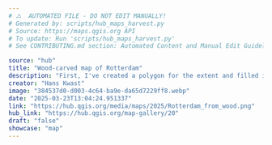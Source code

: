 ```yaml
---
# ⚠️  AUTOMATED FILE - DO NOT EDIT MANUALLY!
# Generated by: scripts/hub_maps_harvest.py
# Source: https://maps.qgis.org API
# To update: Run 'scripts/hub_maps_harvest.py'
# See CONTRIBUTING.md section: Automated Content and Manual Edit Guidelines

source: "hub"
title: "Wood-carved map of Rotterdam"
description: "First, I've created a polygon for the extent and filled it with a wood texture using Raster Image Fill. Then I've downloaded data from Overture Maps using the QGIS GeoParquet Downloader plugin and styled it with a white stroke and an inner shadow."
creator: "Hans Kwast"
image: "384537d0-d003-4c64-ba9e-da65d7229ff8.webp"
date: "2025-03-23T13:04:24.951337"
link: "https://hub.qgis.org/media/maps/2025/Rotterdam_from_wood.png"
hub_link: "https://hub.qgis.org/map-gallery/20"
draft: "false"
showcase: "map"
---
```

